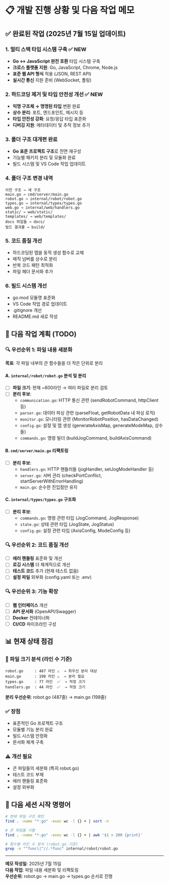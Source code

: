 # 📋 개발 진행 상황 및 다음 작업 메모

## ✅ 완료된 작업 (2025년 7월 15일 업데이트)

### 1. 멀티 스택 타입 시스템 구축 ✅ **NEW**
- **Go ↔ JavaScript 완전 호환** 타입 시스템 구축
- **크로스 플랫폼 지원**: Go, JavaScript, Chrome, Node.js
- **표준 웹 API 형식** 적용 (JSON, REST API)
- **실시간 통신** 지원 준비 (WebSocket, 폴링)

### 2. 하드코딩 제거 및 타입 안전성 개선 ✅ **NEW**
- **익명 구조체 → 명명된 타입** 변환 완료
- **상수 분리**: 포트, 엔드포인트, 메시지 등
- **타입 안전성 강화**: 요청/응답 타입 표준화
- **디버깅 지원**: 메타데이터 및 추적 정보 추가

### 3. 폴더 구조 대개편 완료
- **Go 표준 프로젝트 구조**로 전면 재구성
- 기능별 패키지 분리 및 모듈화 완료
- 빌드 시스템 및 VS Code 작업 업데이트

### 4. 폴더 구조 변경 내역
```
이전 구조 → 새 구조
main.go → cmd/server/main.go
robot.go → internal/robot/robot.go  
types.go → internal/types/types.go
web.go → internal/web/handlers.go
static/ → web/static/
templates/ → web/templates/
docs 파일들 → docs/
빌드 결과물 → build/
```

### 5. 코드 품질 개선
- 하드코딩된 맵을 동적 생성 함수로 교체
- 매직 넘버를 상수로 분리
- 반복 코드 패턴 최적화
- 파일 헤더 문서화 추가

### 6. 빌드 시스템 개선
- go.mod 모듈명 표준화
- VS Code 작업 경로 업데이트
- .gitignore 개선
- README.md 새로 작성

## 🎯 다음 작업 계획 (TODO)

### 🔍 우선순위 1: 파일 내용 세분화
**목표**: 각 파일 내부의 큰 함수들을 더 작은 단위로 분리

#### A. `internal/robot/robot.go` 분석 및 분리
- [ ] **파일 크기**: 현재 ~600라인 → 여러 파일로 분리 검토
- [ ] **분리 후보**:
  - `communication.go`: HTTP 통신 관련 (sendRobotCommand, httpClient 등)
  - `parser.go`: 데이터 파싱 관련 (parseFloat, getRobotData 내 파싱 로직)
  - `monitor.go`: 모니터링 관련 (MonitorRobotPosition, hasDataChanged)
  - `config.go`: 설정 및 맵 생성 (generateAxisMap, generateModeMap, 상수들)
  - `commands.go`: 명령 빌더 (buildJogCommand, buildAxisCommand)

#### B. `cmd/server/main.go` 리팩토링
- [ ] **분리 후보**:
  - `handlers.go`: HTTP 핸들러들 (jogHandler, setJogModeHandler 등)
  - `server.go`: 서버 관리 (checkPortConflict, startServerWithErrorHandling)
  - `main.go`: 순수한 진입점만 유지

#### C. `internal/types/types.go` 구조화
- [ ] **분리 후보**:
  - `commands.go`: 명령 관련 타입 (JogCommand, JogResponse)
  - `state.go`: 상태 관련 타입 (JogState, JogStatus)
  - `config.go`: 설정 관련 타입 (AxisConfig, ModeConfig 등)

### 🔍 우선순위 2: 코드 품질 개선
- [ ] **에러 핸들링** 표준화 및 개선
- [ ] **로깅 시스템** 더 체계적으로 개선
- [ ] **테스트 코드** 추가 (현재 테스트 없음)
- [ ] **설정 파일** 외부화 (config.yaml 또는 .env)

### 🔍 우선순위 3: 기능 확장
- [ ] **웹 인터페이스** 개선
- [ ] **API 문서화** (OpenAPI/Swagger)
- [ ] **Docker** 컨테이너화
- [ ] **CI/CD** 파이프라인 구성

## 📊 현재 상태 점검

### 📏 파일 크기 분석 (라인 수 기준)
```
robot.go     : 487 라인 ⚠️  → 최우선 분리 대상
main.go      : 198 라인 ⚠️  → 분리 필요
types.go     : 77 라인  ✅  → 적정 크기
handlers.go  : 44 라인  ✅  → 적정 크기
```

**분리 우선순위**: robot.go (487줄) → main.go (198줄)

### ✅ 장점
- 표준적인 Go 프로젝트 구조
- 모듈별 기능 분리 완료
- 빌드 시스템 안정화
- 문서화 체계 구축

### ⚠️ 개선 필요
- 큰 파일들의 세분화 (특히 robot.go)
- 테스트 코드 부재
- 에러 핸들링 표준화
- 설정 외부화

## 🚀 다음 세션 시작 명령어

```bash
# 현재 파일 구조 확인
find . -name "*.go" -exec wc -l {} + | sort -n

# 큰 파일들 식별
find . -name "*.go" -exec wc -l {} + | awk '$1 > 200 {print}'

# 함수별 라인 수 분석 (robot.go 기준)
grep -n "^func\|^//.*func" internal/robot/robot.go
```

---
**메모 작성일**: 2025년 7월 15일  
**다음 작업**: 파일 내용 세분화 및 리팩토링  
**우선순위**: robot.go → main.go → types.go 순서로 진행
